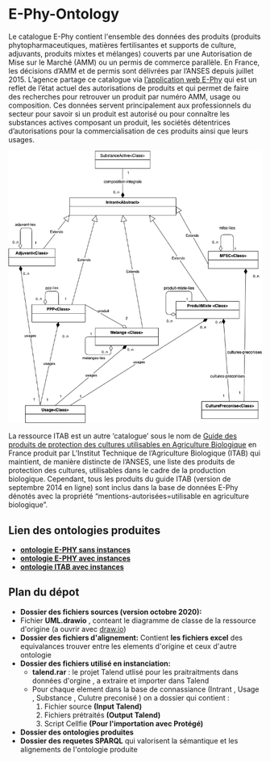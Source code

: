 # E-Phy-Ontology
Le catalogue E-Phy contient l'ensemble des données des produits (produits phytopharmaceutiques, matières fertilisantes et supports de culture, adjuvants, produits mixtes et mélanges) couverts par une Autorisation de Mise sur le Marché (AMM) ou un permis de commerce parallèle. En France, les décisions d’AMM et de permis sont délivrées par l’ANSES depuis juillet 2015. L’agence partage ce catalogue via [l’application web E-Phy](www.ephy.anses.fr) qui est un reflet de l’état actuel des autorisations de produits et qui permet de faire des recherches pour retrouver un produit par numéro AMM, usage ou composition. Ces données servent principalement aux professionnels du secteur pour savoir si un produit est autorisé ou pour connaître les substances actives composant un produit, les sociétés détentrices d’autorisations pour la commercialisation de ces produits ainsi que leurs usages.

![Schema UML simplifié ](https://github.com/d2kab/E-Phy-Ontology/blob/main/uml.png)

La ressource ITAB est un autre ‘catalogue’ sous le nom de [Guide des produits de protection des cultures utilisables en Agriculture Biologique](www.itab.asso.fr/downloads/com-intrants/guide-protection-plantes6.pdf) en France produit par L’Institut Technique de l’Agriculture Biologique (ITAB) qui maintient, de manière distincte de l’ANSES, une liste des produits de protection des cultures, utilisables dans le cadre de la production biologique. Cependant, tous les produits du guide ITAB (version de septembre 2014 en ligne) sont inclus dans la base de données E-Phy dénotés avec la propriété “mentions-autorisées=utilisable en agriculture biologique”.
## Lien des ontologies produites
* [**ontologie E-PHY sans instances**](https://github.com/d2kab/E-Phy-Ontology/blob/main/ontologies%20produites/ephy-v1.1.owl)
* [**ontologie E-PHY avec instances**](http://agroportal.lirmm.fr/ontologies/E-PHY)
* [**ontologie ITAB avec instances**](http://agroportal.lirmm.fr/ontologies/ITAB)

## Plan du dépot
* **Dossier des fichiers sources (version octobre 2020):** 
* Fichier **UML.drawio** , conteant le diagramme de classe de la ressource d'origine (a ouvrir avec [draw.io](http://draw.io/))
* **Dossier des fichiers d'alignement:** Contient __les fichiers excel__ des equivalances trouver entre les elements d'origine et ceux d'autre ontologie
* **Dossier des fichiers utilisé en instanciation:** 
  * __talend.rar__ : le projet Talend utlisé pour les praitraitments dans données d'orgine , a extraire et importer dans Talend
  * Pour chaque element dans la base de connassiance (Intrant , Usage , Substance , Culutre preconisé ) on a dossier qui contient :
    1. Fichier source **(Input Talend)**
    2. Fichiers prétraités **(Output Talend)** 
    3. Script Cellfie **(Pour l'importation avec Protégé)** 
* **Dossier des ontologies produites** 
* **Dossier des requetes SPARQL**  qui valorisent la sémantique et les alignements de l'ontologie produite
